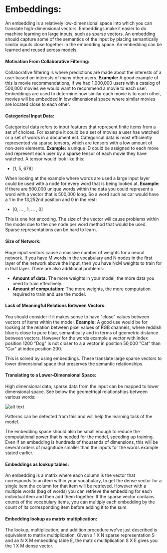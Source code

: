 # Embeddings:  
An embedding is a relatively low-dimensional space into which you can translate high-dimensional vectors. Embeddings 
make it easier to do machine learning on large inputs, such as sparse vectors. An embedding should capture some of the 
semantics of the input by placing semantically similar inputs close together in the embedding space. An embedding 
can be learned and reused across models.

#### Motivation From Collaborative Filtering:  
Collaborative filtering is where predictions are made about the interests of a user based on interests of many other 
users. **Example:** A good example of this is movie recommendations, if we had 1,000,000 users with a catalog of 
500,000 movies we would want to recommend a movie to each user. Embeddings are used to determine how similar each
movie is to each other, movies will be embedded in low dimensional space where similar movies are located close to
each other.

#### Categorical Input Data:  
Categorical data refers to input features that represent finite items from a set of choices. For example it could be
a set of movies a user has watched or a set of words in a document ect. Categorical data is most efficiently represented
via sparse tensors, which are tensors with a low amount of non-zero elements. **Example:** a unique ID could be assigned
to each move and represent each user by a sparse tensor of each movie they have watched. A tensor would look like this:

* [1, 5, 678]  

When looking at the example where words are used a large input layer could be used with a node for every word that is
being looked at. **Example:** if there are 500,000 unique words within the data you could represent a word with a vector
that is 500,000 long. So a word such as car would have a 1 in the 13,252nd position and 0 in the rest:

* [0, ... , 1, ... , 0]

This is one hot encoding. The size of the vector will cause problems within the model due to the one node per word 
method that would be used. Sparse representations can be hard to learn.

#### Size of Network:  
Huge input vectors cause a massive number of weights for a neural network. If you have M words in the vocabulary and N
nodes in the first layer of the network above the input, then you have NxM weights to train for in that layer. There
are also additional problems:

* **Amount of data:** The more weights in your model, the more data you need to train effectively.
* **Amount of computation:** The more weights, the more computation required to train and use the model.

#### Lack of Meaningful Relations Between Vectors:  
You should consider if it makes sense to have "close" values between vectors of items within the model. **Example:**
A good use would be for looking at the relation between pixel values of RGB channels, where reddish blue is close to pure
blue, semantically and in terms of geometric distance between vectors. However for the words example a vector with 
index position 1200 "Dog" is not closer to a a vector in position 50,000 "Cat" than "Car" at index position 200.  

This is solved by using embeddings. These translate large sparse vectors to lower dimensional space that preserves the
semantic relationships.

#### Translating to a Lower-Dimensional Space:  
High dimensional data, sparse data from the input can be mapped to lower dimensional space. See below the geometrical 
relationships between various words:

![alt text](https://developers.google.com/machine-learning/crash-course/images/linear-relationships.svg "embeddings")

Patterns can be detected from this and will help the learning task of the model.  

The embedding space should also be
small enough to reduce the computational power that is needed for the model, speeding up training. Even if an embedding
is hundreds of thousands of dimensions, this will be several orders of magnitude smaller than the inputs for the words
example stated earlier.  

#### Embeddings as lookup tables:  
An embedding is a matrix where each column is the vector that corresponds to an item within your vocabulary, to get the
dense vector for a single item the column for that item will be retrieved. However with a multiple words (bag of words)
you can retrieve the embedding for each individual item and then add them together. If the sparse vector contains counts
of the vocabulary items, you can multiply each embedding by the count of its corresponding item before adding it to the 
sum.

#### Embedding lookup as matrix multiplication:  
The lookup, multiplication, and addition procedure we've just described is equivalent to matrix multiplication. Given 
a 1 X N sparse representation S and an N X M embedding table E, the matrix multiplication S X E gives you the 1 X M 
dense vector.
